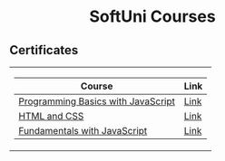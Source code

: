 # <p align="center"> SoftUni Courses </p>

<h2> Certificates </h2>

<table>
    <tr>
    <td>

| **Course**                                                            | **Link**                                                   |
| --------------------------------------------------------------------- | ---------------------------------------------------------- |
| <a href="https://softuni.bg/trainings/3064/programming-basics-with-javascript-september-2020" > Programming Basics with JavaScript </a>         | <a href="https://softuni.bg/certificates/details/61829/9a9e18ec"> Link</a> |
| <a href="https://softuni.bg/trainings/3122/html-and-css-september-2020"> HTML and CSS </a> | <a href="https://softuni.bg/certificates/details/65330/35ca2e73"> Link</a> |
| <a href="https://softuni.bg/trainings/3211/js-fundamentals-january-2021"> Fundamentals with JavaScript </a>                                             | <a href="https://softuni.bg/certificates/details/67808/53c65af2"> Link</a> |


</td>
</tr>

</table>